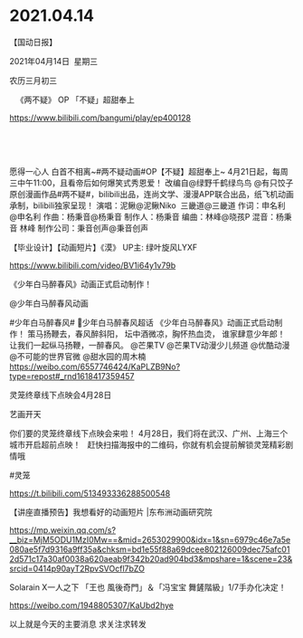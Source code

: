 ﻿#  2021.04.14
【国动日报】

2021年04月14日  星期三


农历三月初三


   《两不疑》 OP 「不疑」超甜奉上

https://www.bilibili.com/bangumi/play/ep400128

  

 





愿得一心人 白首不相离~#两不疑动画#OP【不疑】超甜奉上~
4月21日起，每周三中午11:00，且看帝后如何爆笑式秀恩爱！
改编自@绿野千鹤绿鸟鸟 @有只饺子 原创漫画作品#两不疑#，bilibili出品，连尚文学、漫漫APP联合出品，纸飞机动画承制，bilibili独家呈现！
演唱：泥鳅@泥鳅Niko  三畿道@三畿道
作词：申名利 @申名利
作曲：杨秉音@杨秉音
制作人：杨秉音
编曲：林峰@晓孩P
混音：杨秉音 林峰
制作公司：秉音创声@秉音创声

【毕业设计】【动画短片】《漠》 UP主: 绿叶旋风LYXF

https://www.bilibili.com/video/BV1i64y1v79b







《少年白马醉春风》动画正式启动制作！

@少年白马醉春风动画  


#少年白马醉春风# 少年白马醉春风超话
《少年白马醉春风》动画正式启动制作！
策马扬鞭去，春风醉斜阳，
坛中酒微凉，胸怀热血烫，
谁家肆意少年郎！
让我们一起纵马扬鞭，一醉春风。
@芒果TV @芒果TV动漫少儿频道 @优酷动漫 @不可能的世界官微 @甜水园的周木楠                  https://weibo.com/6557746424/KaPLZB9No?type=repost#_rnd1618417359457

灵笼终章线下点映会4月28日

艺画开天


你们要的灵笼终章线下点映会来啦！
4月28日，我们将在武汉、广州、上海三个城市开启超前点映！  
赶快扫描海报中的二维码，你就有机会提前解锁灵笼精彩剧情哦 


#灵笼

https://t.bilibili.com/513493336288500548




【讲座直播预告】我想看好的动画短片 |东布洲动画研究院

https://mp.weixin.qq.com/s?__biz=MjM5ODU1MzI0Mw==&mid=2653029900&idx=1&sn=6979c46e7a5e080ae5f7d9316a9ff35a&chksm=bd1e55f88a69dcee802126009dec75afc012d571c17a30af0038a620aeab9f342b20ad904bd3&mpshare=1&scene=23&srcid=0414p90ayT2RpvSVOcfl7bZO

Solarain X一人之下 「王也 風後奇門」＆「冯宝宝 舞鏟階級」1/7手办化决定！   


https://weibo.com/1948805307/KaUbd2hye

以上就是今天的主要消息
求关注求转发
















